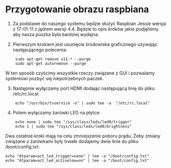 Przygotowanie obrazu raspbiana
=
1. Za podstawe do naszego systemu będzie służyć Raspbian Jessie wersja z 17-01-11 z jądrem wersji 4.4. Będzie to opis kroków jakie podjęliśmy aby nasza puszka była bardziej wydajna.

2. Pierwszym krokiem jest usunięcie środowiska graficznego używając następującego polecenia:

		sudo apt-get remove x11-* --purge
		sudo apt-get autoremove --purge
W ten sposób czyścimy wszystkie rzeczy związane z GUI i pozwalamy systemowi pozbyć się niepotrzebnych paczek.

3. Następnie wyłączamy port HDMI dodając następującą linię do pliku /etc/rc.local:
		
		echo "/usr/bin/tvservice -o" | sudo tee -a  "/etc/rc.local"

4. Potem wyłączamy żarówki LED na płytce:

		echo none | sudo tee "/sys/class/leds/led0/trigger"
		echo 1 | sudo tee "/sys/class/leds/led0/brightness"
Dwa ostatnie kroki mają na celu zmniejszenie poboru prądu. Żeby zmiany związane z żarówkami były trwałe dodajemy dwie linie do pliku /boot/config.txt:
	

	echo "dtparam=act_led_trigger=none" | tee -a "/boot/config.txt"
	echo "dtparam=act_led_activelow=on" | tee -a "/boot/config.txt"

